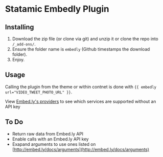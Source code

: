 Statamic Embedly Plugin
================================

## Installing
1. Download the zip file (or clone via git) and unzip it or clone the repo into `/_add-ons/`.
2. Ensure the folder name is `embedly` (Github timestamps the download folder).
3. Enjoy.

## Usage

Calling the plugin from the theme or within contnet is done with `{{ embedly url="VIDEO_TWEET_PHOTO_URL" }}`.

View [Embed.ly's providers](http://embed.ly/providers) to see which services are supported without an API key

## To Do

- Return raw data from Embed.ly API
- Enable calls with an Embed.ly API key
- Exapand arguments to use ones listed on [http://embed.ly/docs/arguments](http://embed.ly/docs/arguments)